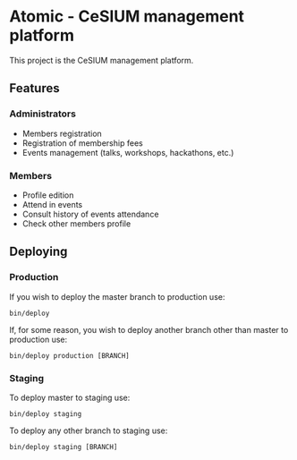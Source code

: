 # Atomic - CeSIUM management platform

This project is the CeSIUM management platform.

## Features

### Administrators

- Members registration
- Registration of membership fees
- Events management (talks, workshops, hackathons, etc.)


### Members

- Profile edition
- Attend in events
- Consult history of events attendance
- Check other members profile

## Deploying

### Production

If you wish to deploy the master branch to production use:

`bin/deploy`

If, for some reason, you wish to deploy another branch other than master to production use:

`bin/deploy production [BRANCH]`

### Staging

To deploy master to staging use:

`bin/deploy staging`

To deploy any other branch to staging use:

`bin/deploy staging [BRANCH]`
